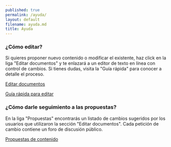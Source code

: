 ```yaml
---
published: true
permalink: /ayuda/
layout: default
filename: ayuda.md
title: Ayuda
---
```


### ¿Cómo editar?

Si quieres proponer nuevo contenido o modificar el existente, haz click
en la liga "Editar documentos" y te enlazará a un editor de texto en
línea con control de cambios. Si tienes dudas, visita la "Guía rápida"
para conocer a detalle el proceso.

<a href="http://prose.io/#mexico-abierto/iniciativa-datos-abiertos/tree/gh-pages/documentos" target="_blank">Editar documentos</a>

<a href="https://github.com/mexico-abierto/iniciativa-datos-abiertos/wiki/%C2%BFC%C3%B3mo-contribuir-al-contenido%3F" target="_blank">Guía rápida para editar</a>

### ¿Cómo darle seguimiento a las propuestas?

En la liga "Propuestas" encontrarás un listado de cambios sugeridos por
los usuarios que utilizaron la sección "Editar documentos". Cada petición de cambio contiene un foro de discusión
público.

<a href="https://github.com/mexico-abierto/iniciativa-datos-abiertos/issues" target="_blank">Propuestas de contenido</a>

